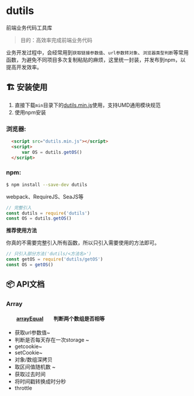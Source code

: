 # dutils

前端业务代码工具库  

> 目的：高效率完成前端业务代码

业务开发过程中，会经常用到`获取链接参数值`、`url参数转对象`、`浏览器类型判断`等常用函数，为避免不同项目多次复制粘贴的麻烦，这里统一封装，并发布到npm，以提高开发效率。

## :building_construction:  安装使用

1. 直接下载`min`目录下的[dutils.min.js](https://github.com/xurna/utils-use/blob/master/min/dutils.min.js)使用，支持UMD通用模块规范  
2. 使用npm安装

### 浏览器:
``` html
  <script src="dutils.min.js"></script>
  <script>
      var OS = dutils.getOS()
  </script>
```

### npm:
``` bash
$ npm install --save-dev dutils
```

webpack、RequireJS、SeaJS等

``` javascript
// 完整引入
const dutils = require('dutils')
const OS = dutils.getOS()
```

**推荐使用方法**  

你真的不需要完整引入所有函数，所以只引入需要使用的方法即可。
``` javascript
// 只引入部分方法('dutils/<方法名>')
const getOS = require('dutils/getOS')
const OS = getOS()
```
## :package:  API文档

### Array  
#### &emsp;&emsp;[arrayEqual][arrayEqual]&emsp;&emsp;判断两个数组是否相等 


[arrayEqual]:https://github.com/proYang/dutils/blob/master/src/array/arrayEqual.js


- 获取url参数值~
- 判断是否每天存在一次storage ~
- getcookie~
- setCookie~
- 对象/数组深拷贝
- 取区间值随机数 ~
- 获取过去时间
- 将时间戳转换成时分秒
- throttle